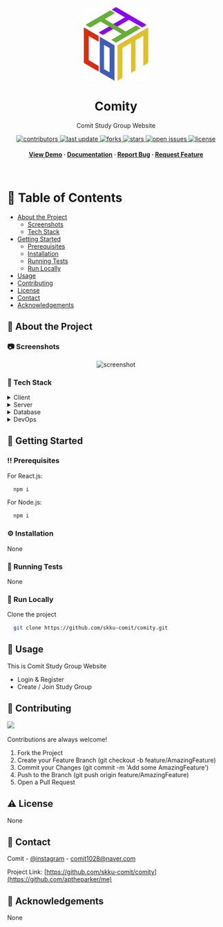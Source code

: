 <div align="center">

  <img src="assets/comit_logo.png" alt="symbol" width="150" height="auto" />
  <h1>Comity</h1>
  
  <p>
    Comit Study Group Website
  </p>
  
  
<!-- Badges -->
<p>
  <a href="https://github.com/skku-comit/comity/graphs/contributors">
    <img src="https://img.shields.io/github/contributors/skku-comit/comity" alt="contributors" />
  </a>
  <a href="">
    <img src="https://img.shields.io/github/last-commit/skku-comit/comity" alt="last update" />
  </a>
  <a href="https://github.com/skku-comit/comity/network/members">
    <img src="https://img.shields.io/github/forks/skku-comit/comity" alt="forks" />
  </a>
  <a href="https://github.com/skku-comit/comity/stargazers">
    <img src="https://img.shields.io/github/stars/skku-comit/comity" alt="stars" />
  </a>
  <a href="https://github.com/skku-comit/comity/issues/">
    <img src="https://img.shields.io/github/issues/skku-comit/comity" alt="open issues" />
  </a>
  <a href="https://github.com/skku-comit/comity/blob/master/LICENSE">
    <img src="https://img.shields.io/github/license/skku-comit/comity.svg" alt="license" />
  </a>
</p>
   
<h4>
    <a href="https://github.com/skku-comit/comity/">View Demo</a>
  <span> · </span>
    <a href="https://github.com/skku-comit/comity">Documentation</a>
  <span> · </span>
    <a href="https://github.com/skku-comit/comity/issues/">Report Bug</a>
  <span> · </span>
    <a href="https://github.com/skku-comit/comity/issues/">Request Feature</a>
  </h4>
</div>

<br />

<!-- Table of Contents -->

# :notebook_with_decorative_cover: Table of Contents

- [About the Project](#star2-about-the-project)
  - [Screenshots](#camera-screenshots)
  - [Tech Stack](#space_invader-tech-stack)
- [Getting Started](#toolbox-getting-started)
  - [Prerequisites](#bangbang-prerequisites)
  - [Installation](#gear-installation)
  - [Running Tests](#test_tube-running-tests)
  - [Run Locally](#running-run-locally)
- [Usage](#eyes-usage)
- [Contributing](#wave-contributing)
- [License](#warning-license)
- [Contact](#handshake-contact)
- [Acknowledgements](#gem-acknowledgements)

<!-- About the Project -->

## :star2: About the Project

<!-- Screenshots -->

### :camera: Screenshots

<div align="center"> 
  <img src="assets/login_screenshot.png" alt="screenshot" width="900" height="auto"/>
</div>

<!-- TechStack -->

### :space_invader: Tech Stack

<details>
  <summary>Client</summary>
  <ul>
    <li>React.js</li>
    <li>CSS</li>
  </ul>
</details>

<details>
  <summary>Server</summary>
  <ul>
    <li>Node.js</li>
  </ul>
</details>

<details>
<summary>Database</summary>
  <ul>
    <li>MongoDB (NoSQL)</li>
  </ul>
</details>

<details>
<summary>DevOps</summary>
  <ul>
    <li>None</li>
  </ul>
</details>

<!-- Getting Started -->

## :toolbox: Getting Started

<!-- Prerequisites -->

### :bangbang: Prerequisites

For React.js:

```bash
  npm i
```

For Node.js:

```bash
  npm i
```

<!-- Installation -->

### :gear: Installation

None

<!-- Running Tests -->

### :test_tube: Running Tests

None

<!-- Run Locally -->

### :running: Run Locally

Clone the project

```bash
  git clone https://github.com/skku-comit/comity.git
```

<!-- Usage -->

## :eyes: Usage

This is Comit Study Group Website

<ul>
  <li>Login & Register</li>
  <li>Create / Join Study Group</li>
</ul>

<!-- Contributing -->

## :wave: Contributing

<a href="https://github.com/skku-comit/comity/graphs/contributors">
  <img src="https://contrib.rocks/image?repo=skku-comit/comity" />
</a>

Contributions are always welcome!

<ol>
  <li>Fork the Project</li>
  <li>Create your Feature Branch (git checkout -b feature/AmazingFeature)</li>
  <li>Commit your Changes (git commit -m 'Add some AmazingFeature')</li>
  <li>Push to the Branch (git push origin feature/AmazingFeature)</li>
  <li>Open a Pull Request</li>
</ol>

<!-- License -->

## :warning: License

None

<!-- Contact -->

## :handshake: Contact

Comit - [@instagram](https://www.instagram.com/skku-comit) - comit1028@naver.com

Project Link: [https://github.com/skku-comit/comity](https://github.com/aptheparker/me)

<!-- Acknowledgments -->

## :gem: Acknowledgements

None
